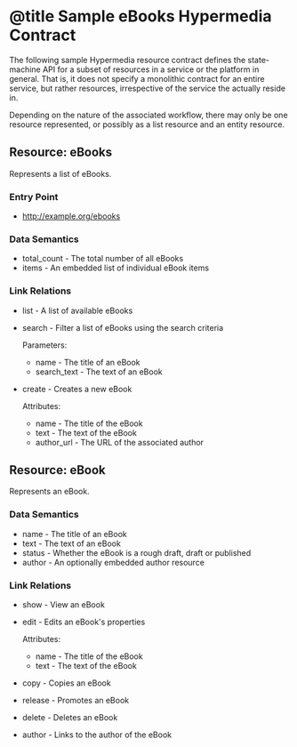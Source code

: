 # @title Sample eBooks Hypermedia Contract

The following sample Hypermedia resource contract defines the state-machine API for a subset of resources in a service 
or the platform in general. That is, it does not specify a monolithic contract for an entire service, but rather 
resources, irrespective of the service the actually reside in.

Depending on the nature of the associated workflow, there may only be one resource represented, or possibly as a list 
resource and an entity resource.

## Resource: eBooks
Represents a list of eBooks.

### Entry Point

* http://example.org/ebooks

### Data Semantics

* total_count - The total number of all eBooks
* items - An embedded list of individual eBook items

### Link Relations

* list - A list of available eBooks
* search - Filter a list of eBooks using the search criteria

    Parameters: 
    
    * name - The title of an eBook
    * search_text - The text of an eBook
        
* create - Creates a new eBook
    
    Attributes:
       
    * name - The title of the eBook
    * text - The text of the eBook
    * author_url - The URL of the associated author

## Resource: eBook
Represents an eBook.

### Data Semantics

* name - The title of an eBook
* text - The text of an eBook
* status - Whether the eBook is a rough draft, draft or published
* author - An optionally embedded author resource

### Link Relations

* show - View an eBook
* edit - Edits an eBook's properties

    Attributes:
       
    * name - The title of the eBook
    * text - The text of the eBook

* copy - Copies an eBook
* release - Promotes an eBook
* delete - Deletes an eBook
* author - Links to the author of the eBook
